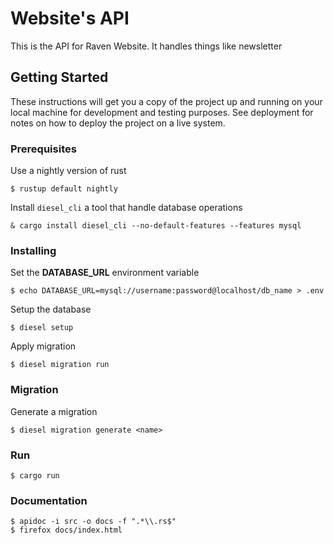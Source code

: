 # Website's API

This is the API for Raven Website. It handles things like newsletter

## Getting Started

These instructions will get you a copy of the project up and running on your local machine for development and testing purposes. See deployment for notes on how to deploy the project on a live system.

### Prerequisites

Use a nightly version of rust
```
$ rustup default nightly
```

Install `diesel_cli` a tool that handle database operations
```
& cargo install diesel_cli --no-default-features --features mysql
```

### Installing

Set the **DATABASE_URL** environment variable

```
$ echo DATABASE_URL=mysql://username:password@localhost/db_name > .env
```

Setup the database

```
$ diesel setup
```

Apply migration

```
$ diesel migration run
```

### Migration

Generate a migration

```
$ diesel migration generate <name>
```

### Run

```
$ cargo run
```

### Documentation

```
$ apidoc -i src -o docs -f ".*\\.rs$"
$ firefox docs/index.html
```
